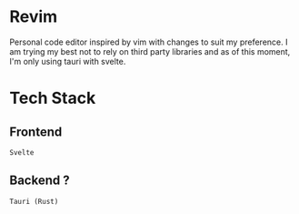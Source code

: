 # Revim
Personal code editor inspired by vim with changes to suit my preference.
I am trying my best not to rely on third party libraries and as of this moment, I'm only using tauri with svelte.

# Tech Stack
## Frontend
    Svelte

## Backend ?
    Tauri (Rust)

